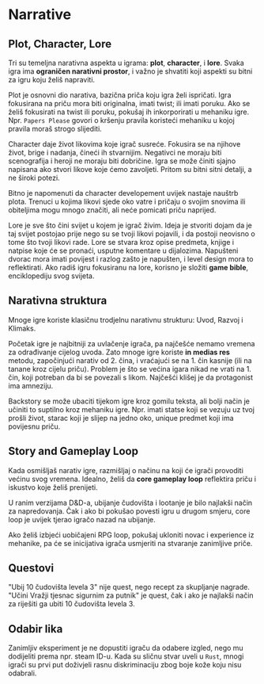 # Narrative

## Plot, Character, Lore

Tri su temeljna narativna aspekta u igrama: **plot**, **character**, i **lore**. Svaka igra ima **ograničen narativni prostor**, i važno je shvatiti koji aspekti su bitni za igru koju želiš napraviti.

Plot je osnovni dio narativa, bazična priča koju igra želi ispričati. Igra fokusirana na priču mora biti originalna, imati twist; ili imati poruku. Ako se želiš fokusirati na twist ili poruku, pokušaj ih inkorporirati u mehaniku igre. Npr. `Papers Please` govori o kršenju pravila koristeći mehaniku u kojoj pravila moraš strogo slijediti.

Character daje život likovima koje igrač susreće. Fokusira se na njihove život, brige i nadanja, čineći ih stvarnijim. Negativci ne moraju biti scenografija i heroji ne moraju biti dobričine. Igra se može činiti sjajno napisana ako stvori likove koje ćemo zavoljeti. Pritom su bitni sitni detalji, a ne široki potezi.

Bitno je napomenuti da character developement uvijek nastaje nauštrb plota. Trenuci u kojima likovi sjede oko vatre i pričaju o svojim snovima ili obiteljima mogu mnogo značiti, ali neće pomicati priču naprijed.

Lore je sve što čini svijet u kojem je igrač živim. Ideja je stvoriti dojam da je taj svijet postojao prije nego su se tvoji likovi pojavili, i da postoji neovisno o tome što tvoji likovi rade. Lore se stvara kroz opise predmeta, knjige i natpise koje će se pronaći, usputne komentare u dijalozima. Napušteni dvorac mora imati povijest i razlog zašto je napušten, i level design mora to reflektirati. Ako radiš igru fokusiranu na lore, korisno je složiti **game bible**, enciklopediju svog svijeta.

## Narativna struktura

Mnoge igre koriste klasičnu trodjelnu narativnu strukturu: Uvod, Razvoj i Klimaks.

Početak igre je najbitniji za uvlačenje igrača, pa najčešće nemamo vremena za odrađivanje cijelog uvoda. Zato mnoge igre koriste **in medias res** metodu, započinjući narativ od 2. čina, i vraćajući se na 1. čin kasnije (ili na tanane kroz cijelu priču). Problem je što se većina igara nikad ne vrati na 1. čin, koji potreban da bi se povezali s likom. Najčešći klišej je da protagonist ima amneziju.

Backstory se može ubaciti tijekom igre kroz gomilu teksta, ali bolji način je učiniti to suptilno kroz mehaniku igre. Npr. imati statse koji se vezuju uz tvoj prošli život, starac koji je slijep na jedno oko, unique predmet koji ima povijesnu priču.

## Story and Gameplay Loop

Kada osmišljaš narativ igre, razmišljaj o načinu na koji će igrači provoditi većinu svog vremena. Idealno, želiš da **core gameplay loop** reflektira priču i iskustvo koje želiš prenijeti.

U ranim verzijama D&D-a, ubijanje čudovišta i lootanje je bilo najlakši način za napredovanja. Čak i ako bi pokušao povesti igru u drugom smjeru, core loop je uvijek tjerao igračo nazad na ubijanje.

Ako želiš izbjeći uobičajeni RPG loop, pokušaj ukloniti novac i experience iz mehanike, pa će se inicijativa igrača usmjeriti na stvaranje zanimljive priče.

## Questovi

"Ubij 10 čudovišta levela 3" nije quest, nego recept za skupljanje nagrade. "Učini Vražji tjesnac sigurnim za putnik" je quest, čak i ako je najlakši način za riješiti ga ubiti 10 čudovišta levela 3.

## Odabir lika

Zanimljiv eksperiment je ne dopustiti igraču da odabere izgled, nego mu dodijeliti prema npr. steam ID-u. Kada su sličnu stvar uveli u `Rust`, mnogi igrači su prvi put doživjeli rasnu diskriminaciju zbog boje kože koju nisu odabrali.

